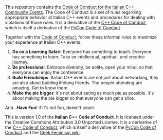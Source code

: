 This repository contains the [Code of Conduct for the Italian C++ Community Events](code_of_conduct.md). 
The Code of Conduct is a set of rules regarding appropriate behavior at Italian C++ events and procedures for dealing with violations of those rules. It is a derivative of the [C++ Code of Conduct](https://github.com/brycelelbach/cpp_code_of_conduct), which is itself a derivative of the [PyCon Code of Conduct](https://github.com/python/pycon-code-of-conduct).

Together with the [Code of Conduct](code_of_conduct.md), follow these informal rules to maximize your experience at Italian C++ events:

1. **Go on a Learning Safari**: Everyone has something to teach. Everyone has something to learn. Take an intellectual, spiritual, and creative journey.
2. **Be professional**: Embrace diversity, be polite, open your mind, so that everyone can enjoy the conference.
3. **Build Friendships**: Italian C++ events are not just about networking, they are also about building lifelong friends. The people attending are amazing. Get to know them.
4. **Make the pie bigger**: It's not about eating as much pie as possible. It's about making the pie bigger so that everyone can get a slice.

And...**Have Fun**! If it's not fun, doesn't count.

This is version 1.0 of the **Italian C++ Code of Conduct**. It is licensed under the Creative Commons Attribution 3.0 Unported License. It is a derivative of the [C++ Code of Conduct](https://github.com/brycelelbach/cpp_code_of_conduct), which is itself a derivative of the [PyCon Code of Conduct](https://github.com/python/pycon-code-of-conduct) and the [Geek Feminism wiki](https://geekfeminism.wikia.com/wiki/Conference_anti-harassment).
